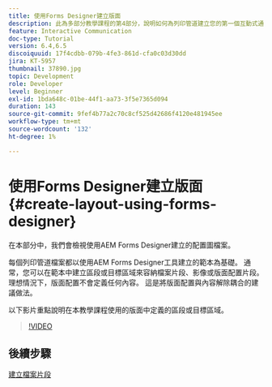 ```yaml
---
title: 使用Forms Designer建立版面
description: 此為多部分教學課程的第4部分，說明如何為列印管道建立您的第一個互動式通訊檔案。在本部分中，我們將檢視使用AEM Forms Designer建立的版面配置檔案。
feature: Interactive Communication
doc-type: Tutorial
version: 6.4,6.5
discoiquuid: 17f4cdbb-079b-4fe3-861d-cfa0c03d30dd
jira: KT-5957
thumbnail: 37890.jpg
topic: Development
role: Developer
level: Beginner
exl-id: 1bda648c-01be-44f1-aa73-3f5e7365d094
duration: 143
source-git-commit: 9fef4b77a2c70c8cf525d42686f4120e481945ee
workflow-type: tm+mt
source-wordcount: '132'
ht-degree: 1%

---
```


# 使用Forms Designer建立版面 {#create-layout-using-forms-designer}

在本部分中，我們會檢視使用AEM Forms Designer建立的配置圖檔案。

每個列印管道檔案都以使用AEM Forms Designer工具建立的範本為基礎。 通常，您可以在範本中建立區段或目標區域來容納檔案片段、影像或版面配置片段。 理想情況下，版面配置不會定義任何內容。 這是將版面配置與內容解除耦合的建議做法。

以下影片重點說明在本教學課程使用的版面中定義的區段或目標區域。

>[!VIDEO](https://video.tv.adobe.com/v/37890?quality=12&learn=on)

## 後續步驟

[建立檔案片段](./create-document-fragment.md)
